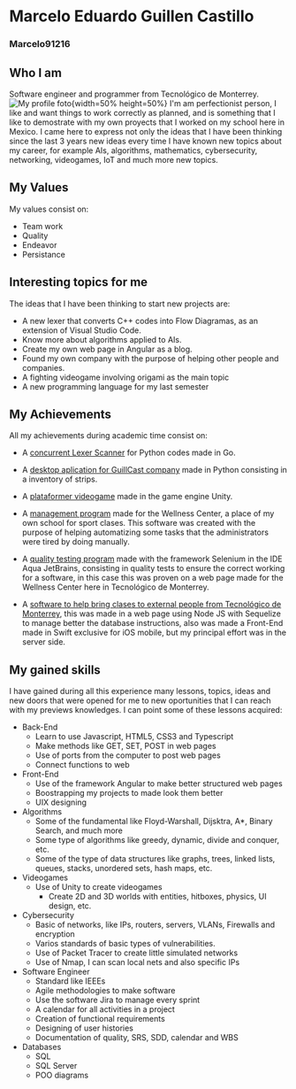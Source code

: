 ﻿# Marcelo Eduardo Guillen Castillo
### Marcelo91216

## Who I am
Software engineer and programmer from Tecnológico de Monterrey.
![My profile foto](./img/mi_foto.PNG){width=50% height=50%}
I'm am perfectionist person, I like and want things to work correctly as planned, and is something that I like to demostrate with my own proyects that I worked on my school here in Mexico. 
I came here to express not only the ideas that I have been thinking since the last 3 years new ideas every time I have known new topics about my career, for example AIs, algorithms, mathematics, cybersecurity, networking, videogames, IoT and much more new topics.

## My Values
My values consist on:
- Team work
- Quality
- Endeavor
- Persistance

## Interesting topics for me
The ideas that I have been thinking to start new projects are:
- A new lexer that converts C++ codes into Flow Diagramas, as an extension of Visual Studio Code.
- Know more about algorithms applied to AIs.
- Create my own web page in Angular as a blog.
- Found my own company with the purpose of helping other people and companies.
- A fighting videogame involving origami as the main topic
- A new programming language for my last semester

## My Achievements
All my achievements during academic time consist on:
- A [concurrent Lexer Scanner](https://github.com/Marcelo91216/Implementacion-reto-con-go-lexer-concurrente.git) for Python codes made in Go.

- A [desktop aplication for GuillCast company](https://github.com/Marcelo91216/ProgramaDeGuillCast.git) made in Python consisting in a inventory of strips.

- A [plataformer videogame](https://marcelo91216.itch.io/little-man-adventure-web-version?secret=Ifa1PVyYlTtPJZBmjjakPa5uRys) made in the game engine Unity.
<!-- <iframe width="560" height="315" src="https://www.youtube.com/embed/NiU8EkUTi5k" title="YouTube video player" frameborder="0" allow="accelerometer; autoplay; clipboard-write; encrypted-media; gyroscope; picture-in-picture; web-share" allowfullscreen></iframe> -->

<!-- <iframe frameborder="0" src="https://itch.io/embed-upload/6976926?color=285369" allowfullscreen="" width="1000" height="720"><a href="https://marcelo91216.itch.io/little-man-adventure-web-version">Play Little Man Adventure (Web Version) on itch.io</a></iframe> -->

- A [management program](https://github.com/5100-chap/Wellness-SRAD.git) made for the Wellness Center, a place of my own school for sport clases. This software was created with the purpose of helping automatizing some tasks that the administrators were tired by doing manually.

- A [quality testing program](https://github.com/Marcelo91216/Wellness-srad-calidad.git) made with the framework Selenium in the IDE Aqua JetBrains, consisting in quality tests to ensure the correct working for a software, in this case this was proven on a web page made for the Wellness Center here in Tecnológico de Monterrey.

- A [software to help bring clases to external people from Tecnológico de Monterrey](https://github.com/ongorio/TC2007Bserver.git), this was made in a web page using Node JS with Sequelize to manage better the database instructions, also was made a Front-End made in Swift exclusive for iOS mobile, but my principal effort was in the server side.

## My gained skills
I have gained during all this experience many lessons, topics, ideas and new doors that were opened for me to new oportunities that I can reach with my previews knowledges.
I can point some of these lessons acquired:
- Back-End 
  - Learn to use Javascript, HTML5, CSS3 and Typescript
  - Make methods like GET, SET, POST in web pages
  - Use of ports from the computer to post web pages
  - Connect functions to web 
- Front-End
  - Use of the framework Angular to make better structured web pages
  - Boostrapping my projects to made look them better
  - UIX designing
- Algorithms
  - Some of the fundamental like Floyd-Warshall, Dijsktra, A*, Binary Search, and much more
  - Some type of algorithms like greedy, dynamic, divide and conquer, etc.
  - Some of the type of data structures like graphs, trees, linked lists, queues, stacks, unordered sets, hash maps, etc.
- Videogames
  - Use of Unity to create videogames
    - Create 2D and 3D worlds with entities, hitboxes, physics, UI design, etc.
- Cybersecurity
  - Basic of networks, like IPs, routers, servers, VLANs, Firewalls and encryption
  - Varios standards of basic types of vulnerabilities.
  - Use of Packet Tracer to create little simulated networks
  - Use of Nmap, I can scan local nets and also specific IPs
- Software Engineer
  - Standard like IEEEs 
  - Agile methodologies to make software
  - Use the software Jira to manage every sprint
  - A calendar for all activities in a project
  - Creation of functional requirements
  - Designing of user histories
  - Documentation of quality, SRS, SDD, calendar and WBS
- Databases
  - SQL
  - SQL Server
  - POO diagrams
